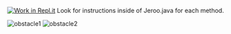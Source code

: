 [![Work in Repl.it](https://classroom.github.com/assets/work-in-replit-14baed9a392b3a25080506f3b7b6d57f295ec2978f6f33ec97e36a161684cbe9.svg)](https://classroom.github.com/online_ide?assignment_repo_id=3220843&assignment_repo_type=AssignmentRepo)
Look for instructions inside of Jeroo.java for each method.

![obstacle1](https://user-images.githubusercontent.com/28961298/93715524-7731ab80-fb2f-11ea-99ff-7f2ee82e6651.jpg)  ![obstacle2](https://user-images.githubusercontent.com/28961298/93715535-8d3f6c00-fb2f-11ea-88cb-7eaf31e4cad8.jpg)








